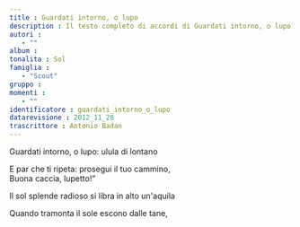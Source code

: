 ```yaml
--- 
title : Guardati intorno, o lupo
description : Il testo completo di accordi di Guardati intorno, o lupo. Inseriscila nel tuo canzoniere!
autori : 
   - ""
album : 
tonalita : Sol
famiglia : 
   - "Scout"
gruppo : 
momenti : 
   - ""
identificatore : guardati_intorno_o_lupo
datarevisione : 2012_11_28
trascrittore : Antonio Badan
--- 
```




Guardati intorno, o lupo: 
ulula di lontano 


E par che ti ripeta: 
prosegui il tuo cammino,  
Buona caccia, lupetto!”


Il sol splende radioso 
si libra in alto un'aquila 


Quando tramonta il sole 
escono dalle tane, 


